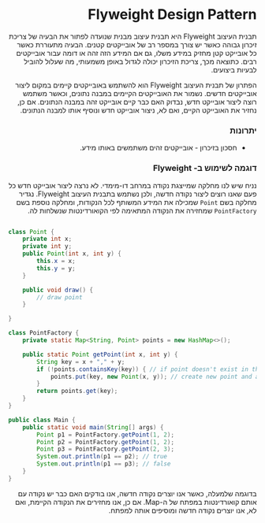 <div dir="rtl">

# Flyweight Design Pattern

תבנית העיצוב Flyweight היא תבנית עיצוב מבנית שנועדה לפתור את הבעיה של צריכת זיכרון גבוהה כאשר יש צורך במספר רב של אובייקטים קטנים. הבעיה מתעוררת כאשר כל אובייקט קטן מחזיק במידע משלו, גם אם המידע הזה זהה או דומה עבור אובייקטים רבים. כתוצאה מכך, צריכת הזיכרון יכולה לגדול באופן משמעותי, מה שעלול להוביל לבעיות ביצועים.

הפתרון של תבנית העיצוב Flyweight הוא להשתמש באובייקטים קיימים במקום ליצור אובייקטים חדשים. נשמור את האובייקטים הקיימים במבנה נתונים, וכאשר משתמש רוצה ליצור אובייקט חדש, נבדוק האם כבר קיים אובייקט זהה במבנה הנתונים. אם כן, נחזיר את האובייקט הקיים, ואם לא, ניצור אובייקט חדש ונוסיף אותו למבנה הנתונים.

### יתרונות
* חסכון בזיכרון - אובייקטים זהים משתמשים באותו מידע.

### דוגמה לשימוש ב- Flyweight
נניח שיש לנו מחלקה שמייצגת נקודה במרחב דו-מימדי. לא נרצה ליצור אובייקט חדש כל פעם שאנו רוצים ליצור נקודה חדשה, ולכן נשתמש בתבנית העיצוב Flyweight. נגדיר מחלקה בשם `Point` שמכילה את המידע המשותף לכל הנקודות, ומחלקה נוספת בשם `PointFactory` שמחזירה את הנקודה המתאימה לפי הקואורדינטות שנשלחות לה.

<div dir="ltr">

```java

class Point {
    private int x;
    private int y;
    public Point(int x, int y) {
        this.x = x;
        this.y = y;
    }

    public void draw() {
        // draw point
    }

}

class PointFactory {
    private static Map<String, Point> points = new HashMap<>();

    public static Point getPoint(int x, int y) {
        String key = x + "," + y;
        if (!points.containsKey(key)) { // if point doesn't exist in the map
            points.put(key, new Point(x, y)); // create new point and add it to the map
        }
        return points.get(key);
    }
}

public class Main {
    public static void main(String[] args) {
        Point p1 = PointFactory.getPoint(1, 2);
        Point p2 = PointFactory.getPoint(1, 2);
        Point p3 = PointFactory.getPoint(2, 3);
        System.out.println(p1 == p2); // true
        System.out.println(p1 == p3); // false
    }
}
```
</div>

בדוגמה שלמעלה, כאשר אנו יוצרים נקודה חדשה, אנו בודקים האם כבר יש נקודה עם אותם קואורדינטות במפתח של ה-Map. אם כן, אנו מחזירים את הנקודה הקיימת, ואם לא, אנו יוצרים נקודה חדשה ומוסיפים אותה למפתח.
</div>